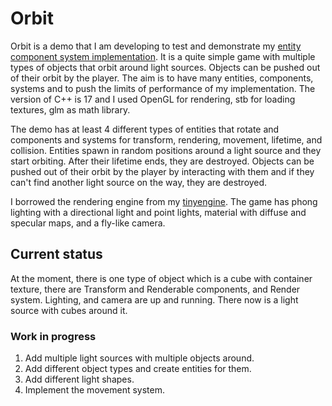 # Orbit
Orbit is a demo that I am developing to test and demonstrate my [entity component system implementation](https://github.com/talhacali/ECS). It is a quite simple game with
multiple types of objects that orbit around light sources. Objects can be pushed out of their orbit by the player. The aim is to have many entities, components, systems and
to push the limits of performance of my implementation. The version of C++ is 17 and I used OpenGL for rendering, stb for loading textures, glm as math library. 

The demo has at least 4 different types of entities that rotate and components and systems for transform, rendering, movement, lifetime, and collision. Entities spawn in random positions around a light source and they start orbiting. After their lifetime ends, they are destroyed. Objects can be pushed out of their orbit by the player by interacting with them and if they can't find another light source on the way, they are destroyed.

I borrowed the rendering engine from my [tinyengine](https://github.com/talhacali/tinyengine). The game has phong lighting with a directional light and point lights, material with diffuse and specular maps, and a fly-like camera.

## Current status
At the moment, there is one type of object which is a cube with container texture, there are Transform and Renderable components, and Render system. Lighting, and camera are up and running. There now is a light source with cubes around it.

### Work in progress
1. Add multiple light sources with multiple objects around.
2. Add different object types and create entities for them.
3. Add different light shapes.
4. Implement the movement system.
